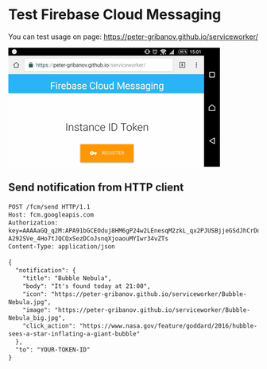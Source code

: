 # Test Firebase Cloud Messaging

You can test usage on page: https://peter-gribanov.github.io/serviceworker/

<img src="ScreenRecord.gif" alt="" align="center">

## Send notification from HTTP client

```
POST /fcm/send HTTP/1.1
Host: fcm.googleapis.com
Authorization: key=AAAAaGQ_q2M:APA91bGCEOduj8HM6gP24w2LEnesqM2zkL_qx2PJUSBjjeGSdJhCrDoJf_WbT7wpQZrynHlESAoZ1VHX9Nro6W_tqpJ3Aw-A292SVe_4Ho7tJQCQxSezDCoJsnqXjoaouMYIwr34vZTs
Content-Type: application/json

{
  "notification": {
    "title": "Bubble Nebula",
    "body": "It's found today at 21:00",
    "icon": "https://peter-gribanov.github.io/serviceworker/Bubble-Nebula.jpg",
    "image": "https://peter-gribanov.github.io/serviceworker/Bubble-Nebula_big.jpg",
    "click_action": "https://www.nasa.gov/feature/goddard/2016/hubble-sees-a-star-inflating-a-giant-bubble"
  },
  "to": "YOUR-TOKEN-ID"
}
```
